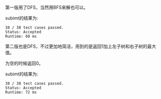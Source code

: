 第一版用了DFS，当然用BFS来解也可以。

subimt的结果为:
```
38 / 38 test cases passed.
Status: Accepted
Runtime: 60 ms
```

第二版也是DFS，不过更加地简洁，用到的是返回1加上左子树和右子树的最大值。

为空的时候返回0。

subimt的结果为:
```
38 / 38 test cases passed.
Status: Accepted
Runtime: 72 ms
```
